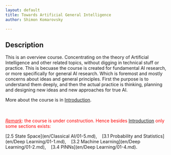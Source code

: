 ```yaml
---
layout: default
title: Towards Artificial General Intelligence
author: Shimon Komarovsky

---
```



## Description

This is an overview course. Concentrating on the theory of Artificial Intelligence and other related topics, without digging in technical stuff or practice. This is becuase the course is created for fundamental AI research, or more specifically for general AI research. Which is foremost and mostly concerns about ideas and general principles. First the purpose is to understand them deeply, and then the actual practice is thinking, planning and designing new ideas and new approaches for true AI.

More about the course is in <a href="en/Introduction/about">Introduction</a>.
<br><br><br>



*<span style="color: red; text-decoration: underline;">Remark</span>*<span style="color: red;">: the course is under construction. Hence besides <a href="en/Introduction/about">Introduction</a> only some sections exists:</span>

[2.5 State Space](en/Classical AI/01-5.md),&nbsp; &nbsp;    [3.1 Probability and Statistics](en/Deep Learning/01-1.md),&nbsp; &nbsp;    [3.2 Machine Learning](en/Deep Learning/01-2.md),&nbsp; &nbsp;   [3.4 PINNs](en/Deep Learning/01-4.md).
